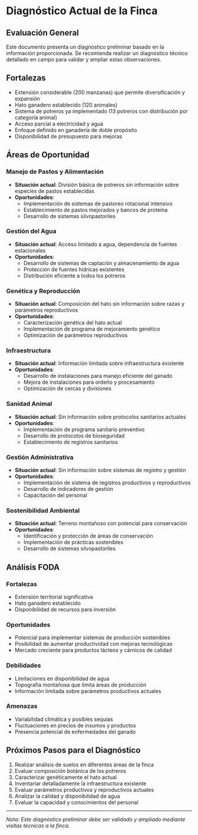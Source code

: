 # Diagnóstico Actual de la Finca

## Evaluación General

Este documento presenta un diagnóstico preliminar basado en la información proporcionada. Se recomienda realizar un diagnóstico técnico detallado en campo para validar y ampliar estas observaciones.

## Fortalezas

- Extensión considerable (200 manzanas) que permite diversificación y expansión
- Hato ganadero establecido (120 animales)
- Sistema de potreros ya implementado (13 potreros con distribución por categoría animal)
- Acceso parcial a electricidad y agua
- Enfoque definido en ganadería de doble propósito
- Disponibilidad de presupuesto para mejoras

## Áreas de Oportunidad

### Manejo de Pastos y Alimentación

- **Situación actual**: División básica de potreros sin información sobre especies de pastos establecidas
- **Oportunidades**: 
  - Implementación de sistemas de pastoreo rotacional intensivo
  - Establecimiento de pastos mejorados y bancos de proteína
  - Desarrollo de sistemas silvopastoriles

### Gestión del Agua

- **Situación actual**: Acceso limitado a agua, dependencia de fuentes estacionales
- **Oportunidades**:
  - Desarrollo de sistemas de captación y almacenamiento de agua
  - Protección de fuentes hídricas existentes
  - Distribución eficiente a todos los potreros

### Genética y Reproducción

- **Situación actual**: Composición del hato sin información sobre razas y parámetros reproductivos
- **Oportunidades**:
  - Caracterización genética del hato actual
  - Implementación de programa de mejoramiento genético
  - Optimización de parámetros reproductivos

### Infraestructura

- **Situación actual**: Información limitada sobre infraestructura existente
- **Oportunidades**:
  - Desarrollo de instalaciones para manejo eficiente del ganado
  - Mejora de instalaciones para ordeño y procesamiento
  - Optimización de cercas y divisiones

### Sanidad Animal

- **Situación actual**: Sin información sobre protocolos sanitarios actuales
- **Oportunidades**:
  - Implementación de programa sanitario preventivo
  - Desarrollo de protocolos de bioseguridad
  - Establecimiento de registros sanitarios

### Gestión Administrativa

- **Situación actual**: Sin información sobre sistemas de registro y gestión
- **Oportunidades**:
  - Implementación de sistema de registros productivos y reproductivos
  - Desarrollo de indicadores de gestión
  - Capacitación del personal

### Sostenibilidad Ambiental

- **Situación actual**: Terreno montañoso con potencial para conservación
- **Oportunidades**:
  - Identificación y protección de áreas de conservación
  - Implementación de prácticas sostenibles
  - Desarrollo de sistemas silvopastoriles

## Análisis FODA

### Fortalezas
- Extensión territorial significativa
- Hato ganadero establecido
- Disponibilidad de recursos para inversión

### Oportunidades
- Potencial para implementar sistemas de producción sostenibles
- Posibilidad de aumentar productividad con mejoras tecnológicas
- Mercado creciente para productos lácteos y cárnicos de calidad

### Debilidades
- Limitaciones en disponibilidad de agua
- Topografía montañosa que limita áreas de producción
- Información limitada sobre parámetros productivos actuales

### Amenazas
- Variabilidad climática y posibles sequías
- Fluctuaciones en precios de insumos y productos
- Presencia potencial de enfermedades del ganado

## Próximos Pasos para el Diagnóstico

1. Realizar análisis de suelos en diferentes áreas de la finca
2. Evaluar composición botánica de los potreros
3. Caracterizar genéticamente el hato actual
4. Inventariar detalladamente la infraestructura existente
5. Evaluar parámetros productivos y reproductivos actuales
6. Analizar la calidad y disponibilidad de agua
7. Evaluar la capacidad y conocimientos del personal

---

*Nota: Este diagnóstico preliminar debe ser validado y ampliado mediante visitas técnicas a la finca.*
